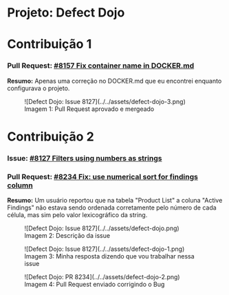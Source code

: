 # Projeto: Defect Dojo

# Contribuição 1

### Pull Request: [#8157 Fix container name in DOCKER.md](https://github.com/DefectDojo/django-DefectDojo/pull/8157)

**Resumo:** Apenas uma correção no DOCKER.md que eu encontrei enquanto configurava o projeto.

<figure markdown>
![Defect Dojo: Issue 8127](../../assets/defect-dojo-3.png)
<figcaption>Imagem 1: Pull Request aprovado e mergeado</figcaption>
</figure>


# Contribuição 2
### Issue: [#8127 Filters using numbers as strings](https://github.com/DefectDojo/django-DefectDojo/issues/8127)

### Pull Request: [#8234 Fix: use numerical sort for findings column](https://github.com/DefectDojo/django-DefectDojo/pull/8234)

**Resumo:** Um usuário reportou que na tabela "Product List" a coluna "Active Findings" não estava sendo ordenada corretamente pelo número de cada célula, mas sim pelo valor lexicográfico da string.

<figure markdown>
![Defect Dojo: Issue 8127](../../assets/defect-dojo.png)
<figcaption>Imagem 2: Descrição da issue</figcaption>
</figure>

<figure markdown>
![Defect Dojo: Issue 8127](../../assets/defect-dojo-1.png)
<figcaption>Imagem 3: Minha resposta dizendo que vou trabalhar nessa issue</figcaption>
</figure>

<figure markdown>
![Defect Dojo: PR 8234](../../assets/defect-dojo-2.png)
<figcaption>Imagem 4: Pull Request enviado corrigindo o Bug</figcaption>
</figure>
